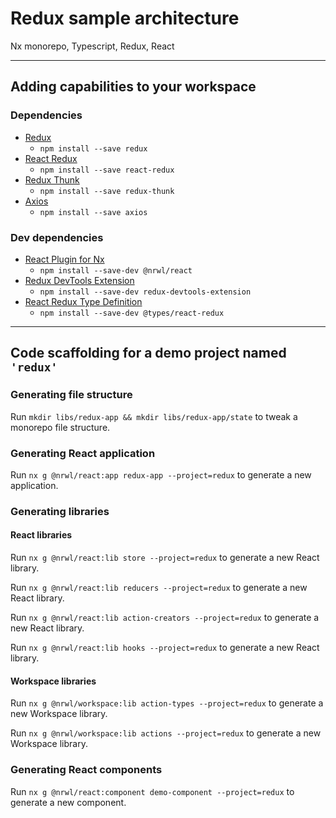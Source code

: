 # Redux sample architecture

Nx monorepo, Typescript, Redux, React

---

## Adding capabilities to your workspace

### Dependencies

- [Redux](https://www.npmjs.com/package/redux)
  - `npm install --save redux`
- [React Redux](https://www.npmjs.com/package/react-redux)
  - `npm install --save react-redux`
- [Redux Thunk](https://www.npmjs.com/package/redux-thunk)
  - `npm install --save redux-thunk`
- [Axios](https://www.npmjs.com/package/axios)
  - `npm install --save axios`

### Dev dependencies

- [React Plugin for Nx](https://www.npmjs.com/package/@nrwl/react)
  - `npm install --save-dev @nrwl/react`
- [Redux DevTools Extension](https://www.npmjs.com/package/redux-devtools-extension)
  - `npm install --save-dev redux-devtools-extension`
- [React Redux Type Definition](https://www.npmjs.com/package/@types/react-redux)
  - `npm install --save-dev @types/react-redux`

---

## Code scaffolding for a demo project named `'redux'`

### Generating file structure

Run `mkdir libs/redux-app && mkdir libs/redux-app/state` to tweak a monorepo file structure.

### Generating React application

Run `nx g @nrwl/react:app redux-app --project=redux` to generate a new application.

### Generating libraries

#### React libraries

Run `nx g @nrwl/react:lib store --project=redux` to generate a new React library.

Run `nx g @nrwl/react:lib reducers --project=redux` to generate a new React library.

Run `nx g @nrwl/react:lib action-creators --project=redux` to generate a new React library.

Run `nx g @nrwl/react:lib hooks --project=redux` to generate a new React library.

#### Workspace libraries

Run `nx g @nrwl/workspace:lib action-types --project=redux` to generate a new Workspace library.

Run `nx g @nrwl/workspace:lib actions --project=redux` to generate a new Workspace library.

### Generating React components

Run `nx g @nrwl/react:component demo-component --project=redux` to generate a new component.

